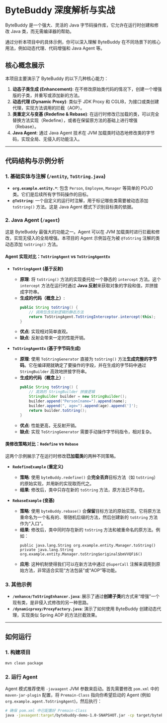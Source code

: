 # ByteBuddy 深度解析与实战

ByteBuddy 是一个强大、灵活的 Java 字节码操作库，它允许在运行时创建和修改 Java 类，而无需编译器的帮助。

通过分析本项目中的具体示例，你可以深入理解 ByteBuddy 在不同场景下的核心用法，例如动态代理、代码增强和 Java Agent 等。

## 核心概念展示

本项目主要演示了 ByteBuddy 的以下几种核心能力：

1.  **动态子类生成 (Enhancement)**: 在不修改原始类代码的情况下，创建一个增强版的子类，并重写或添加新的方法。
2.  **动态代理 (Dynamic Proxy)**: 类似于 JDK Proxy 和 CGLIB，为接口或类创建代理，实现方法调用的拦截（AOP）。
3.  **类重定义与变基 (Redefine & Rebase)**: 在运行时修改已加载的类，可以完全替换方法实现（Redefine），或者在保留原方法的基础上进行增强（Rebase）。
4.  **Java Agent**: 通过 Java Agent 技术在 JVM 加载类时动态地修改类的字节码，实现全局、无侵入的功能注入。

---

## 代码结构与示例分析

### 1. 基础实体与注解 (`/entity`, `ToString.java`)

-   **`org.example.entity.*`**: 包含 `Person`, `Employee`, `Manager` 等简单的 POJO 类。它们是后续所有字节码操作的目标。
-   **`@ToString`**: 一个自定义的运行时注解，用于标记哪些类需要被动态添加 `toString()` 方法。这是 Java Agent 模式下识别目标类的依据。

### 2. Java Agent (`/agent`)

这是 ByteBuddy 最强大的功能之一。Agent 可以在 JVM 加载类时进行拦截和修改，实现无侵入的全局增强。本项目的 Agent 示例旨在为被 `@ToString` 注解的类动态添加 `toString()` 方法。

#### Agent 实现对比：`ToStringAgent` vs `ToStringAgentEx`

-   **`ToStringAgent` (基于反射)**
    -   **原理**: 将 `toString()` 方法的实现委托给一个静态的 `intercept` 方法。这个 `intercept` 方法在运行时通过 **Java 反射**来获取对象的字段和值，并拼接成字符串。
    -   **生成的代码（概念上）**: 
        ```java
        public String toString() {
            // 调用包含反射逻辑的静态方法
            return ToStringAgent.ToStringInterceptor.intercept(this);
        }
        ```
    -   **优点**: 实现相对简单直观。
    -   **缺点**: 反射会带来一定的性能开销。

-   **`ToStringAgentEx` (基于字节码生成)**
    -   **原理**: 使用 `ToStringGenerator` 直接为 `toString()` 方法**生成完整的字节码**。它在编译期就确定了要操作的字段，并在生成的字节码中通过 `StringBuilder` 高效地拼接字符串。
    -   **生成的代码（概念上）**: 
        ```java
        public String toString() {
            // 高效的 StringBuilder 拼接逻辑
            StringBuilder builder = new StringBuilder();
            builder.append("Person[name=").append(name);
            builder.append(", age=").append(age).append(']');
            return builder.toString();
        }
        ```
    -   **优点**: 性能更高，无反射开销。
    -   **缺点**: 实现 `ToStringGenerator` 需要手动操作字节码指令，相对复杂。

#### 类修改策略对比：`Redefine` vs `Rebase`

这两个示例展示了在运行时修改**已加载类**的两种不同策略。

-   **`RedefineExample` (重定义)**
    -   **策略**: 使用 `byteBuddy.redefine()` 会**完全丢弃**目标方法（如 `toString`）的原始实现，并用新的实现取而代之。
    -   **结果**: 修改后，类中只存在新的 `toString` 方法，原方法已不存在。

-   **`RebaseExample` (变基)**
    -   **策略**: 使用 `byteBuddy.rebase()` 会**保留**目标方法的原始实现。它将原方法重命名为一个私有的、带随机后缀的方法，然后创建新的 `toString` 方法作为“入口”。
    -   **结果**: 修改后，类中同时存在新的 `toString` 方法和被重命名的原方法。例如：
        ```
        public java.lang.String org.example.entity.Manager.toString()
        private java.lang.String org.example.entity.Manager.toString$original$bmVVQFi6()
        ```
    -   **应用**: 这种机制使得我们可以在新方法中通过 `@SuperCall` 注解来调用到原始方法，非常适合实现“方法包装”或“AOP”等功能。

### 3. 其他示例

-   **`/enhance/ToStringEnhancer.java`**: 展示了通过**创建子类**的方式来“增强”一个现有类，是非侵入式修改的另一种思路。
-   **`/dynamicproxy/ProxyFactory.java`**: 演示了如何使用 ByteBuddy 创建动态代理，实现类似 Spring AOP 的方法拦截效果。

---

## 如何运行

### 1. 构建项目

```bash
mvn clean package
```

### 2. 运行 Agent

Agent 模式推荐使用 `-javaagent` JVM 参数来启动。首先需要修改 `pom.xml` 中的 `maven-jar-plugin` 配置，将 `Premain-Class` 指向你希望启动的 Agent (例如 `org.example.agent.ToStringAgent`)，然后执行：

```bash
# 确保 pom.xml 中已配置好 Premain-Class
java -javaagent:target/bytebuddy-demo-1.0-SNAPSHOT.jar -cp target/bytebuddy-demo-1.0-SNAPSHOT.jar org.example.entity.Person
```
